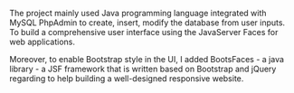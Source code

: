 
The project mainly used Java programming language integrated with MySQL PhpAdmin to create, insert, modify the database from user inputs. To build a comprehensive user interface using the JavaServer Faces for web applications.

Moreover, to enable Bootstrap style in the UI, I added BootsFaces - a java library - a JSF framework that is written based on Bootstrap and jQuery regarding to help building a well-designed responsive website.
